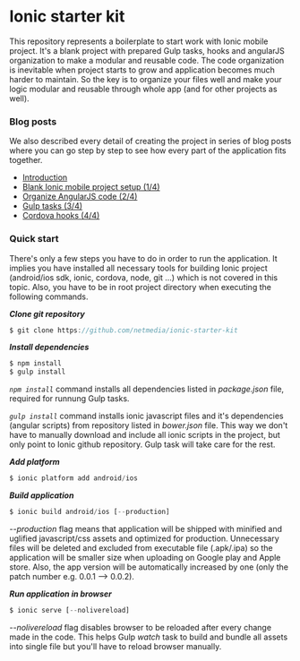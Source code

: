 # Ionic starter kit

This repository represents a boilerplate to start work with Ionic mobile project. It's a blank project with prepared Gulp tasks, hooks and angularJS organization to make a modular and reusable code.
The code organization is inevitable when project starts to grow and application becomes much harder to maintain. So the key is to organize your files well and make your logic modular and reusable through whole app (and for other projects as well).

### Blog posts
We also described every detail of creating the project in series of blog posts where you can go step by step to see how every part of the application fits together.
- [Introduction](http://netmedia.io/mobile-development/4-steps-to-properly-set-mobile-app-project-using-ionic-framework-introduction_5356)
- [Blank Ionic mobile project setup (1/4)](http://netmedia.io/mobile-development/blank-ionic-mobile-project-setup_5392)
- [Organize AngularJS code (2/4)](http://netmedia.io/mobile-development/organize-angularjs-code-mobile-app-project-ionic-framework_5413)
- [Gulp tasks (3/4)](http://netmedia.io/mobile-development/gulp-tasks-34-steps-to-properly-set-mobile-app-project-using-ionic-framework_5420)
- [Cordova hooks (4/4)](http://netmedia.io/mobile-development/cordova-hooks-properly-set-mobile-app-project-using-ionic-framework_5433)

### Quick start
There's only a few steps you have to do in order to run the application. It implies you have installed all necessary tools for building Ionic project (android/ios sdk, ionic, cordova, node, git ...) which is not covered in this topic. Also, you have to be in root project directory when executing the following commands.

***Clone git repository***
```javascript
$ git clone https://github.com/netmedia/ionic-starter-kit
```

***Install dependencies***
```javascript
$ npm install
$ gulp install
```

*```npm install```* command installs all dependencies listed in *package.json* file, required for runnung Gulp tasks.

*```gulp install```* command installs ionic javascript files and it's dependencies (angular scripts) from repository listed in *bower.json* file. This way we don't have to manually download and include all ionic scripts in the project, but only point to Ionic github repository. Gulp task will take care for the rest.

***Add platform***
```javascript
$ ionic platform add android/ios
```

***Build application***
```javascript
$ ionic build android/ios [--production]
```

*--production* flag means that application will be shipped with minified and uglified javascript/css assets and optimized for production. Unnecessary files will be deleted and excluded from executable file (.apk/.ipa) so the application will be smaller size when uploading on Google play and Apple store. Also, the app version will be automatically increased by one (only the patch number e.g. 0.0.1 --> 0.0.2).

***Run application in browser***
```javascript
$ ionic serve [--nolivereload]
```

*--nolivereload* flag disables browser to be reloaded after every change made in the code. This helps Gulp *watch* task to build and bundle all assets into single file but you'll have to reload browser manually.